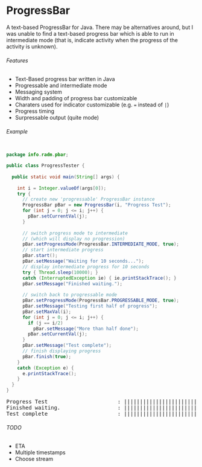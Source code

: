 ProgressBar
===========
A text-based ProgressBar for Java. There may be alternatives around, but I was unable to
find a text-based progress bar which is able to run in intermediate mode (that is, indicate
activity when the progress of the activity is unknown). 

###### Features
* Text-Based progress bar written in Java
* Progressable and intermediate mode
* Messaging system
* Width and padding of progress bar customizable
* Charaters used for indicator customizable (e.g. <code>=</code> instead of <code>|</code>)
* Progress timing
* Surpressable output (quite mode)

###### Example
```java

package info.radm.pbar;

public class ProgressTester {
  
  public static void main(String[] args) {
    
    int i = Integer.valueOf(args[0]);
    try {
      // create new 'progressable' ProgressBar instance
      ProgressBar pBar = new ProgressBar(i, "Progress Test");
      for (int j = 0; j <= i; j++) {
        pBar.setCurrentVal(j);
      }   
      
      // switch progress mode to intermediate
      // (which will display no progression)
      pBar.setProgressMode(ProgressBar.INTERMEDIATE_MODE, true);
      // start intermediate progress
      pBar.start();
      pBar.setMessage("Waiting for 10 seconds...");
      // display intermediate progress for 10 seconds
      try { Thread.sleep(10000); }   
      catch (InterruptedException ie) { ie.printStackTrace(); }   
      pBar.setMessage("Finished waiting.");
      
      // switch back to progressable mode
      pBar.setProgressMode(ProgressBar.PROGRESSABLE_MODE, true);
      pBar.setMessage("Testing first half of progress");
      pBar.setMaxVal(i);
      for (int j = 0; j <= i; j++) {
        if (j == i/2)
          pBar.setMessage("More than half done");
        pBar.setCurrentVal(j);
      }   
      pBar.setMessage("Test complete");
      // finish displaying progress
      pBar.finish(true);
    }   
    catch (Exception e) {
      e.printStackTrace();
    }   
  }
}
```
<pre>
Progress Test                      : ||||||||||||||||||||||||||||||||||||| 100% [Total: 00:09]     
Finished waiting.                  : ||||||||||||||||||||||||||||||||||||| [00:19]     
Test complete                      : ||||||||||||||||||||||||||||||||||||| 100% [Total: 00:28]     
</pre>

###### TODO
* ETA
* Multiple timestamps
* Choose stream


